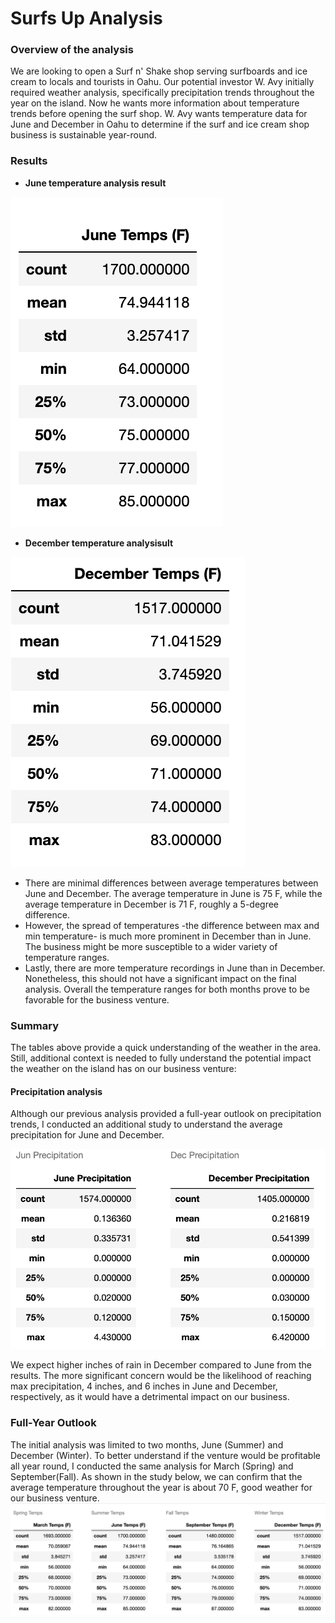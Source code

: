 # Surfs Up Analysis
### Overview of the analysis
We are looking to open a Surf n' Shake shop serving surfboards and ice cream to locals and tourists in Oahu. Our potential investor W. Avy initially required weather analysis, specifically precipitation trends throughout the year on the island. Now he wants more information about temperature trends before opening the surf shop. W. Avy wants temperature data for June and December in Oahu to determine if the surf and ice cream shop business is sustainable year-round.

### Results
- **June temperature analysis result**

![June Temps](https://github.com/msevillano89/surfs_up/blob/main/Resources/Jun_Temps.png)

- **December temperature analysisult**

![December Temps](https://github.com/msevillano89/surfs_up/blob/main/Resources/Dec_Temps.png)

- There are minimal differences between average temperatures between June and December. The average temperature in June is 75 F, while the average temperature in December is 71 F, roughly a 5-degree difference.
- However, the spread of temperatures -the difference between max and min temperature- is much more prominent in December than in June. The business might be more susceptible to a wider variety of temperature ranges. 
- Lastly, there are more temperature recordings in June than in December. Nonetheless, this should not have a significant impact on the final analysis. Overall the temperature ranges for both months prove to be favorable for the business venture. 

### Summary
The tables above provide a quick understanding of the weather in the area. Still, additional context is needed to fully understand the potential impact the weather on the island has on our business venture:

#### Precipitation analysis
Although our previous analysis provided a full-year outlook on precipitation trends, I conducted an additional study to understand the average precipitation for June and December. 

![Prcp analysis](https://github.com/msevillano89/surfs_up/blob/main/Resources/PRCP_Trend.png)

We expect higher inches of rain in December compared to June from the results. The more significant concern would be the likelihood of reaching max precipitation, 4 inches, and 6 inches in June and December, respectively, as it would have a detrimental impact on our business. 

### Full-Year Outlook
The initial analysis was limited to two months, June (Summer) and December (Winter). To better understand if the venture would be profitable all year round, I conducted the same analysis for March (Spring) and September(Fall). As shown in the study below, we can confirm that the average temperature throughout the year is about 70 F, good weather for our business venture. 
![Year outlook](https://github.com/msevillano89/surfs_up/blob/main/Resources/Year_Temps.png)



